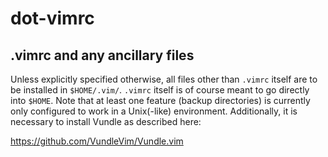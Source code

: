 # dot-vimrc
## .vimrc and any ancillary files

Unless explicitly specified otherwise, all files other than `.vimrc` itself are
to be installed in `$HOME/.vim/`. `.vimrc` itself is of course meant to go
directly into `$HOME`. Note that at least one feature (backup directories) is
currently only configured to work in a Unix(-like) environment. Additionally,
it is necessary to install Vundle as described here:

https://github.com/VundleVim/Vundle.vim
